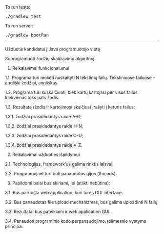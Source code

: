 To run tests:
<pre>./gradlew test</pre>

To run server:
<pre>./gradlew bootRun</pre>

<hr/>

Užduotis kandidatui į Java programuotojo vietą

Suprogramuoti žodžių skaičiavimo algoritmą:

1. Reikalavimai funkcionalumui

1.1. Programa turi mokėti nuskaityti N tekstinių failų. Tekstiniuose failuose – angliški žodžiai, angliškas

1.2. Programa turi suskaičiuoti, kiek kartų kartojasi per visus failus kiekvienas toks pats žodis.

1.3. Rezultatą (žodis ir kartojimosi skaičius) įrašyti į keturis failus:

1.3.1. žodžiai prasidedantys raide A-G;

1.3.2. žodžiai prasidedantys raide H-N;

1.3.3. žodžiai prasidedantys raide O-U;

1.3.4. žodžiai prasidedantys raide V-Z.

2. Reikalavimai užduoties išpildymui

2.1. Technologijas, framework‘us galima rinktis laisvai.

2.2. Programuojant turi būti panaudotos gijos (threads).

3. Papildomi balai bus skiriami, jei (atlikti nebūtina):

3.1. Bus paruošta web application, kuri turės GUI interface.

3.2. Bus panaudotas file upload mechanizmas, bus galima uploadinti N failų.

3.3. Rezultatai bus pateikiami ir web application GUI.

3.4. Panaudoti programinio kodo perpanaudojimo, tolimesnio vystymo principai.
